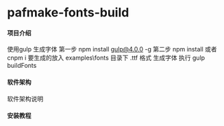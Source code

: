 # pafmake-fonts-build

#### 项目介绍
使用gulp 生成字体 
第一步 npm install gulp@4.0.0 -g
第二步 npm install 或者 cnpm i
要生成的放入  examples\fonts 目录下 .ttf 格式
生成字体
执行 gulp buildFonts 
#### 软件架构
软件架构说明


#### 安装教程
